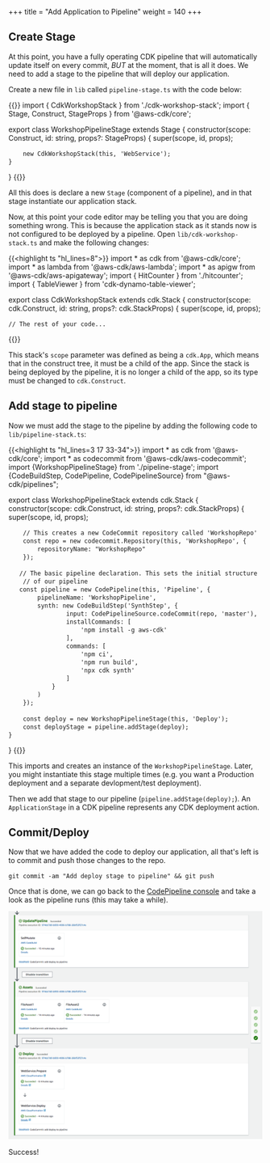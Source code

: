 +++
title = "Add Application to Pipeline"
weight = 140
+++

## Create Stage
At this point, you have a fully operating CDK pipeline that will automatically update itself on every commit, *BUT* at the moment, that is all it does. We need to add a stage to the pipeline that will deploy our application.

Create a new file in `lib` called `pipeline-stage.ts` with the code below:

{{<highlight ts>}}
import { CdkWorkshopStack } from './cdk-workshop-stack';
import { Stage, Construct, StageProps } from '@aws-cdk/core';

export class WorkshopPipelineStage extends Stage {
    constructor(scope: Construct, id: string, props?: StageProps) {
        super(scope, id, props);

        new CdkWorkshopStack(this, 'WebService');
    }
}
{{</highlight>}}

All this does is declare a new `Stage` (component of a pipeline), and in that stage instantiate our application stack.

Now, at this point your code editor may be telling you that you are doing something wrong. This is because the application stack as it stands now is not configured to be deployed by a pipeline.
Open `lib/cdk-workshop-stack.ts` and make the following changes:

{{<highlight ts "hl_lines=8">}}
import * as cdk from '@aws-cdk/core';
import * as lambda from '@aws-cdk/aws-lambda';
import * as apigw from '@aws-cdk/aws-apigateway';
import { HitCounter } from './hitcounter';
import { TableViewer } from 'cdk-dynamo-table-viewer';

export class CdkWorkshopStack extends cdk.Stack {
  constructor(scope: cdk.Construct, id: string, props?: cdk.StackProps) {
    super(scope, id, props);

    // The rest of your code...
{{</highlight>}}

This stack's `scope` parameter was defined as being a `cdk.App`, which means that in the construct tree, it must be a child of the app. Since the stack is being deployed by the pipeline, it is no longer a child of the app, so its type must be changed to `cdk.Construct`.

## Add stage to pipeline
Now we must add the stage to the pipeline by adding the following code to `lib/pipeline-stack.ts`:

{{<highlight ts "hl_lines=3 17 33-34">}}
import * as cdk from '@aws-cdk/core';
import * as codecommit from '@aws-cdk/aws-codecommit';
import {WorkshopPipelineStage} from './pipeline-stage';
import {CodeBuildStep, CodePipeline, CodePipelineSource} from "@aws-cdk/pipelines";

export class WorkshopPipelineStack extends cdk.Stack {
    constructor(scope: cdk.Construct, id: string, props?: cdk.StackProps) {
        super(scope, id, props);

        // This creates a new CodeCommit repository called 'WorkshopRepo'
        const repo = new codecommit.Repository(this, 'WorkshopRepo', {
            repositoryName: "WorkshopRepo"
        });

       // The basic pipeline declaration. This sets the initial structure
        // of our pipeline
       const pipeline = new CodePipeline(this, 'Pipeline', {
            pipelineName: 'WorkshopPipeline',
            synth: new CodeBuildStep('SynthStep', {
                    input: CodePipelineSource.codeCommit(repo, 'master'),
                    installCommands: [
                        'npm install -g aws-cdk'
                    ],
                    commands: [
                        'npm ci',
                        'npm run build',
                        'npx cdk synth'
                    ]
                }
            )
        });

        const deploy = new WorkshopPipelineStage(this, 'Deploy');
        const deployStage = pipeline.addStage(deploy);
    }
}
{{</highlight>}}

This imports and creates an instance of the `WorkshopPipelineStage`. Later, you might instantiate this stage multiple times (e.g. you want a Production deployment and a separate devlopment/test deployment).

Then we add that stage to our pipeline (`pipeline.addStage(deploy);`). An `ApplicationStage` in a CDK pipeline represents any CDK deployment action.

## Commit/Deploy
Now that we have added the code to deploy our application, all that's left is to commit and push those changes to the repo.

```
git commit -am "Add deploy stage to pipeline" && git push
```

Once that is done, we can go back to the [CodePipeline console](https://console.aws.amazon.com/codesuite/codepipeline/pipelines) and take a look as the pipeline runs (this may take a while).

<!--
![](./pipeline-fail.png)

Uh oh! The pipeline synth failed. Lets take a look and see why.

![](./pipeline-fail-log.png)

It looks like the build step is failing to find our Lambda function.

## Fix Lambda Path
We are currently locating our Lambda code based on the directory that `cdk synth` is being executed in. Since CodeBuild uses a different folder structure than you might for development, it can't find the path to our Lambda code. We can fix that with a small change in `lib/cdk-workshop-stack.ts`:

{{<highlight ts "hl_lines=6 14">}}
import * as cdk from '@aws-cdk/core';
import * as lambda from '@aws-cdk/aws-lambda';
import * as apigw from '@aws-cdk/aws-apigateway';
import { HitCounter } from './hitcounter';
import { TableViewer } from 'cdk-dynamo-table-viewer';
import * as path from 'path';

export class CdkWorkshopStack extends cdk.Stack {
  constructor(scope: cdk.Construct, id: string, props?: cdk.StackProps) {
    super(scope, id, props);

    const hello = new lambda.Function(this, 'HelloHandler', {
      runtime: lambda.Runtime.NODEJS_14_X,
      code: lambda.Code.fromAsset(path.resolve(__dirname, '../lambda')),
      handler: 'hello.handler',

    });
{{</highlight>}}

Here we are explicitly navigating up a level from the current directory to find the Lambda code.

If we commit the change (`git commit -am "fix lambda path" && git push`) and take a look at our pipeline again, we can see that our pipeline now builds without error!

-->

![](./pipeline-succeed.png)

Success!

